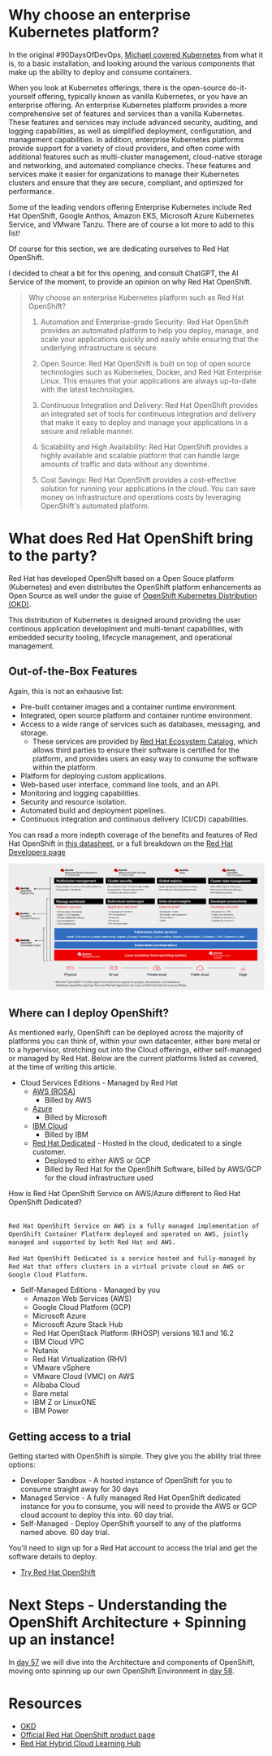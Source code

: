 # Why choose an enterprise Kubernetes platform?

In the original #90DaysOfDevOps, [Michael covered Kubernetes](https://github.com/MichaelCade/90DaysOfDevOps/blob/main/2022.md#kubernetes) from what it is, to a basic installation, and looking around the various components that make up the ability to deploy and consume containers.

When you look at Kubernetes offerings, there is the open-source do-it-yourself offering, typically known as vanilla Kubernetes, or you have an enterprise offering. An enterprise Kubernetes platform provides a more comprehensive set of features and services than a vanilla Kubernetes. These features and services may include advanced security, auditing, and logging capabilities, as well as simplified deployment, configuration, and management capabilities. In addition, enterprise Kubernetes platforms provide support for a variety of cloud providers, and often come with additional features such as multi-cluster management, cloud-native storage and networking, and automated compliance checks. These features and services make it easier for organizations to manage their Kubernetes clusters and ensure that they are secure, compliant, and optimized for performance.

Some of the leading vendors offering Enterprise Kubernetes include Red Hat OpenShift, Google Anthos, Amazon EKS, Microsoft Azure Kubernetes Service, and VMware Tanzu. There are of course a lot more to add to this list!

Of course for this section, we are dedicating ourselves to Red Hat OpenShift.

I decided to cheat a bit for this opening, and consult ChatGPT, the AI Service of the moment, to provide an opinion on why Red Hat OpenShift.

>Why choose an enterprise Kubernetes platform such as Red Hat OpenShift?
>
>
>1. Automation and Enterprise-grade Security: Red Hat OpenShift provides an automated platform to help you deploy, manage, and scale your applications quickly and easily while ensuring that the underlying infrastructure is secure.
>
>2. Open Source: Red Hat OpenShift is built on top of open source technologies such as Kubernetes, Docker, and Red Hat Enterprise Linux. This ensures that your applications are always up-to-date with the latest technologies.
>
>3. Continuous Integration and Delivery: Red Hat OpenShift provides an integrated set of tools for continuous integration and delivery that make it easy to deploy and manage your applications in a secure and reliable manner.
>
>4. Scalability and High Availability: Red Hat OpenShift provides a highly available and scalable platform that can handle large amounts of traffic and data without any downtime.
>
>5. Cost Savings: Red Hat OpenShift provides a cost-effective solution for running your applications in the cloud. You can save money on infrastructure and operations costs by leveraging OpenShift's automated platform.


# What does Red Hat OpenShift bring to the party?

Red Hat has developed OpenShift based on a Open Souce platform (Kubernetes) and even distributes the OpenShift platform enhancements as Open Source as well under the guise of [OpenShift Kubernetes Distribution (OKD)](https://www.okd.io).

This distribution of Kubernetes is designed around providing the user continous application developlment and multi-tenant capabilities, with embedded security tooling, lifecycle management, and operational management.

## Out-of-the-Box Features

Again, this is not an exhausive list:

- Pre-built container images and a container runtime environment.
- Integrated, open source platform and container runtime environment.
- Access to a wide range of services such as databases, messaging, and storage.
  - These services are provided by [Red Hat Ecosystem Catalog](https://catalog.redhat.com/), which allows third parties to ensure their software is certified for the platform, and provides users an easy way to consume the software within the platform.
- Platform for deploying custom applications.
- Web-based user interface, command line tools, and an API.
- Monitoring and logging capabilities.
- Security and resource isolation.
- Automated build and deployment pipelines.
- Continuous integration and continuous delivery (CI/CD) capabilities.

You can read a more indepth coverage of the benefits and features of Red Hat OpenShift in [this datasheet](https://www.redhat.com/en/resources/openshift-container-platform-datasheet), or a full breakdown on the [Red Hat Developers page](https://developers.redhat.com/products/openshift/overview)

![OpenShift Overview](images/cl-OpenShift-container-platform-datasheet-f31593_image1.png)

## Where can I deploy OpenShift?

As mentioned early, OpenShift can be deployed across the majority of platforms you can think of, within your own datacenter, either bare metal or to a hypervisor, stretching out into the Cloud offerings, either self-managed or managed by Red Hat. Below are the current platforms listed as covered, at the time of writing this article.

- Cloud Services Editions - Managed by Red Hat
  - [AWS (ROSA)](https://www.redhat.com/en/technologies/cloud-computing/openshift/aws)
    - Billed by AWS
  - [Azure](https://www.redhat.com/en/technologies/cloud-computing/openshift/azure)
    - Billed by Microsoft
  - [IBM Cloud](https://www.redhat.com/en/technologies/cloud-computing/openshift/ibm)
    - Billed by IBM
  - [Red Hat Dedicated](https://www.redhat.com/en/resources/openshift-dedicated-datasheet) - Hosted in the cloud, dedicated to a single customer.
    - Deployed to either AWS or GCP
    - Billed by Red Hat for the OpenShift Software, billed by AWS/GCP for the cloud infrastructure used

How is Red Hat OpenShift Service on AWS/Azure different to Red Hat OpenShift Dedicated?

```

Red Hat OpenShift Service on AWS is a fully managed implementation of OpenShift Container Platform deployed and operated on AWS, jointly managed and supported by both Red Hat and AWS.

Red Hat OpenShift Dedicated is a service hosted and fully-managed by Red Hat that offers clusters in a virtual private cloud on AWS or Google Cloud Platform.
```

- Self-Managed Editions - Managed by you
  - Amazon Web Services (AWS)
  - Google Cloud Platform (GCP)
  - Microsoft Azure
  - Microsoft Azure Stack Hub
  - Red Hat OpenStack Platform (RHOSP) versions 16.1 and 16.2
  - IBM Cloud VPC
  - Nutanix
  - Red Hat Virtualization (RHV)
  - VMware vSphere
  - VMware Cloud (VMC) on AWS
  - Alibaba Cloud
  - Bare metal
  - IBM Z or LinuxONE
  - IBM Power

## Getting access to a trial

Getting started with OpenShift is simple. They give you the ability trial three options:
- Developer Sandbox - A hosted instance of OpenShift for you to consume straight away for 30 days
- Managed Service - A fully managed Red Hat OpenShift dedicated instance for you to consume, you will need to provide the AWS or GCP cloud account to deploy this into. 60 day trial. 
- Self-Managed - Deploy OpenShift yourself to any of the platforms named above. 60 day trial. 

You'll need to sign up for a Red Hat account to access the trial and get the software details to deploy. 
- [Try Red Hat OpenShift](https://www.redhat.com/en/technologies/cloud-computing/openshift/try-it)

# Next Steps - Understanding the OpenShift Architecture + Spinning up an instance!

In [day 57](/day57.md) we will dive into the Architecture and components of OpenShift, moving onto spinning up our own OpenShift Environment in [day 58](/day58.md).

# Resources

- [OKD](https://www.okd.io/)
- [Official Red Hat OpenShift product page](https://www.redhat.com/en/technologies/cloud-computing/openshift)
- [Red Hat Hybrid Cloud Learning Hub](https://cloud.redhat.com/learn)
